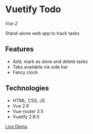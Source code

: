 # Vuetify Todo
*Vue 2*

Stand-alone web app to track tasks

## Features
- Add, mark as done and delete tasks
- Tabs available via side bar
- Fancy clock

## Technologies
- HTML, CSS, JS
- Vue 2.6
- Vue-router 3.5
- Vuetify 2.6.0

[Live Demo](https://apalevich.github.io/vuetify-todo/)